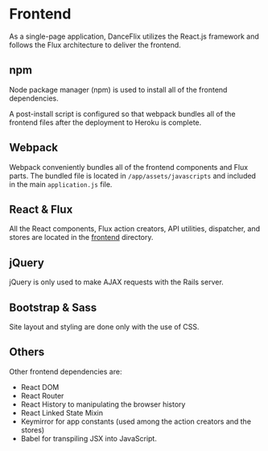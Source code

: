 # Frontend

As a single-page application, DanceFlix utilizes the React.js framework and follows the Flux architecture to deliver the frontend.

## npm

Node package manager (npm) is used to install all of the frontend dependencies.

A post-install script is configured so that webpack bundles all of the frontend files after the deployment to Heroku is complete.

## Webpack

Webpack conveniently bundles all of the frontend components and Flux parts. The bundled file is located in `/app/assets/javascripts` and included in the main `application.js` file.

## React & Flux

All the React components, Flux action creators, API utilities, dispatcher, and stores are located in the [frontend](../frontend) directory.

## jQuery

jQuery is only used to make AJAX requests with the Rails server.

## Bootstrap & Sass

Site layout and styling are done only with the use of CSS.

## Others

Other frontend dependencies are:

- React DOM
- React Router
- React History to manipulating the browser history
- React Linked State Mixin
- Keymirror for app constants (used among the action creators and the stores)
- Babel for transpiling JSX into JavaScript.
